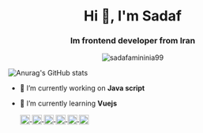 <!--- 👋 Hi, I’m @sadafamininia99 
- 👀 I’m interested in Js ,Vuejs
- 🌱 I’m currently learning vuejs 
- 💞️ I’m looking to collaborate on frontend projects
- 📫 How to reach me 
- 📞https://twitter.com/sadafamininiia
- 📞https://www.linkedin.com/in/sadafamininia/
-->

<!---
sadafamininia99/sadafamininia99 is a ✨ special ✨ repository because its `README.md` (this file) appears on your GitHub profile.
You can click the Preview link to take a look at your changes.
--->
<h1 align="center">Hi 👋, I'm Sadaf</h1>
<h3 align="center">Im frontend developer from Iran</h3>
  

<p align="center">
  <img src="https://github-readme-stats.vercel.app/api?username=sadafamininia99") alt="sadafamininia99" />
<!--     <img src="https://github-readme-stats.vercel.app/api?username=alameenboss&show_icons=false" alt="alameenboss" /> -->
</p>

<!-- (https://github-readme-stats.vercel.app/api?username=anuraghazra&show_icons=tokyonight) -->
![Anurag's GitHub stats](https://github-readme-stats.vercel.app/api?username=sadafamininia99&show_icons=true&theme=radical)

<!-- ![Anurag's GitHub stats](https://github-readme-stats.vercel.app/api?username=sadafamininia99=true&theme=radical) -->



- 🔭 I’m currently working on **Java script**

- 🌱 I’m currently learning **Vuejs**


    <a href="https://codepen.io/amininia" target="blank">
        <img align="center" src="https://cdn.jsdelivr.net/npm/simple-icons@3.0.1/icons/codepen.svg" alt="alameenboss"
            height="20" width="20" />
    </a>
   
    <a href="https://twitter.com/sadafamininiia" target="blank">
        <img align="center" src="https://cdn.jsdelivr.net/npm/simple-icons@3.0.1/icons/twitter.svg" alt="alameenboss"
            height="20" width="20" />
    </a>
    <a href="https://www.linkedin.com/in/sadafamininia/" target="blank">
        <img align="center" src="https://cdn.jsdelivr.net/npm/simple-icons@3.0.1/icons/linkedin.svg" alt="alameens"
            height="20" width="20" />
    </a>
    <a href="https://stackoverflow.com/users/10728990/sadaf" target="blank">
        <img align="center" src="https://cdn.jsdelivr.net/npm/simple-icons@3.0.1/icons/stackoverflow.svg"
            alt="alameenboss" height="20" width="20" />
    </a>
    <!-- <a href="https://codesandbox.com/alameenboss" target="blank">
        <img align="center" src="https://cdn.jsdelivr.net/npm/simple-icons@3.0.1/icons/codesandbox.svg"
            alt="alameenboss" height="20" width="20" />
    </a> -->
    <!-- <a href="https://kaggle.com/alameenboss" target="blank">
        <img align="center" src="https://cdn.jsdelivr.net/npm/simple-icons@3.0.1/icons/kaggle.svg" alt="alameenboss"
            height="20" width="20" />
    </a> -->
    
    <a href="https://www.instagram.com/girl._.codee/" target="blank">
        <img align="center" src="https://cdn.jsdelivr.net/npm/simple-icons@3.0.1/icons/instagram.svg" alt="alameenboss"
            height="20" width="20" />
    </a>
     <a href="https://www.youtube.com/channel/UCImHAgK2R4N8Hq3miFvJfQw" target="blank">
        <img align="center" src="https://cdn.jsdelivr.net/npm/simple-icons@3.0.1/icons/youtube.svg" alt="alameenboss"
            height="20" width="20" />
    </a>
    <!-- <a href="https://dribbble.com/alameenboss" target="blank">
        <img align="center" src="https://cdn.jsdelivr.net/npm/simple-icons@3.0.1/icons/dribbble.svg" alt="alameenboss"
            height="20" width="20" />
    </a> -->
    <!-- <a href="https://www.behance.net/alameenboss" target="blank">
        <img align="center" src="https://cdn.jsdelivr.net/npm/simple-icons@3.0.1/icons/behance.svg" alt="alameenboss"
            height="20" width="20" />
    </a> -->
    <!-- <a href="https://medium.com/@alameenboss" target="blank">
        <img align="center" src="https://cdn.jsdelivr.net/npm/simple-icons@3.0.1/icons/medium.svg" alt="@alameenboss"
            height="20" width="20" />
    </a> -->

</p>


